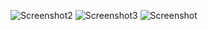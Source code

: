 
![Screenshot2](https://github.com/user-attachments/assets/28d6ddb6-b8a4-460d-b4bd-2b7ccd57fcd4)
![Screenshot3](https://github.com/user-attachments/assets/70bb974c-b3fa-4bc0-9353-950056446ad1)
![Screenshot](https://github.com/user-attachments/assets/9fc75d7e-56dc-4134-8295-f16bd7cc9e91)
